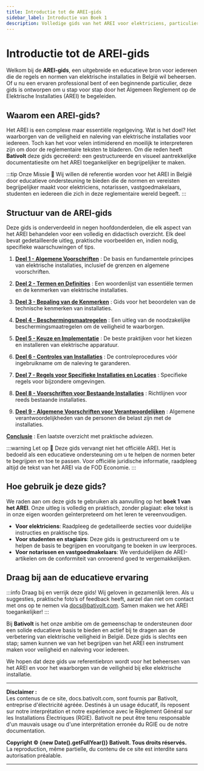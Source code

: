 ```yaml
---
title: Introductie tot de AREI-gids
sidebar_label: Introductie van Boek 1
description: Volledige gids van het AREI voor elektriciens, particulieren, notarissen en professionals in België. Ontdek de algemene voorschriften, definities en stappen voor elektrische conformiteit gericht op veiligheid en naleving.
---
```


# Introductie tot de AREI-gids

Welkom bij de **AREI-gids**, een uitgebreide en educatieve bron voor iedereen die de regels en normen van elektrische installaties in België wil beheersen. Of u nu een ervaren professional bent of een beginnende particulier, deze gids is ontworpen om u stap voor stap door het Algemeen Reglement op de Elektrische Installaties (AREI) te begeleiden.

## Waarom een AREI-gids?

Het AREI is een complexe maar essentiële regelgeving. Wat is het doel? Het waarborgen van de veiligheid en naleving van elektrische installaties voor iedereen. Toch kan het voor velen intimiderend en moeilijk te interpreteren zijn om door de reglementaire teksten te bladeren. Om die reden heeft **Bativolt** deze gids gecreëerd: een gestructureerde en visueel aantrekkelijke documentatiesite om het AREI toegankelijker en begrijpelijker te maken.

:::tip Onze Missie 🎯
Wij willen dé referentie worden voor het AREI in België door educatieve ondersteuning te bieden die de normen en vereisten begrijpelijker maakt voor elektriciens, notarissen, vastgoedmakelaars, studenten en iedereen die zich in deze reglementaire wereld begeeft.
:::

## Structuur van de AREI-gids

Deze gids is onderverdeeld in negen hoofdonderdelen, die elk aspect van het AREI behandelen voor een volledig en didactisch overzicht. Elk deel bevat gedetailleerde uitleg, praktische voorbeelden en, indien nodig, specifieke waarschuwingen of tips.

1. **[Deel 1 - Algemene Voorschriften](https://docs.bativolt.com/nl/docs/guide-rgie/partie-1-prescriptions-generales)** : De basis en fundamentele principes van elektrische installaties, inclusief de grenzen en algemene voorschriften.

2. **[Deel 2 - Termen en Definities](https://docs.bativolt.com/nl/docs/guide-rgie/partie-2-termes-definitions)** : Een woordenlijst van essentiële termen en de kenmerken van elektrische installaties.

3. **[Deel 3 - Bepaling van de Kenmerken](https://docs.bativolt.com/nl/docs/guide-rgie/partie-3-determination-caracteristiques)** : Gids voor het beoordelen van de technische kenmerken van installaties.

4. **[Deel 4 - Beschermingsmaatregelen](https://docs.bativolt.com/nl/docs/guide-rgie/partie-4-mesures-protection)** : Een uitleg van de noodzakelijke beschermingsmaatregelen om de veiligheid te waarborgen.

5. **[Deel 5 - Keuze en Implementatie](https://docs.bativolt.com/nl/docs/guide-rgie/partie-5-choix-mise-en-oeuvre)** : De beste praktijken voor het kiezen en installeren van elektrische apparatuur.

6. **[Deel 6 - Controles van Installaties](https://docs.bativolt.com/nl/docs/guide-rgie/partie-6-controles-installations)** : De controleprocedures vóór ingebruikname om de naleving te garanderen.

7. **[Deel 7 - Regels voor Specifieke Installaties en Locaties](https://docs.bativolt.com/nl/docs/guide-rgie/partie-7-regles-installations-emplacements)** : Specifieke regels voor bijzondere omgevingen.

8. **[Deel 8 - Voorschriften voor Bestaande Installaties](https://docs.bativolt.com/nl/docs/guide-rgie/partie-8-prescriptions-installations-existantes)** : Richtlijnen voor reeds bestaande installaties.

9. **[Deel 9 - Algemene Voorschriften voor Verantwoordelijken](https://docs.bativolt.com/nl/docs/guide-rgie/partie-9-prescriptions-personnes)** : Algemene verantwoordelijkheden van de personen die belast zijn met de installaties.

**[Conclusie](https://docs.bativolt.com/nl/docs/guide-rgie/conclusion)** : Een laatste overzicht met praktische adviezen.

:::warning Let op 🛑
Deze gids vervangt niet het officiële AREI. Het is bedoeld als een educatieve ondersteuning om u te helpen de normen beter te begrijpen en toe te passen. Voor officiële juridische informatie, raadpleeg altijd de tekst van het AREI via de FOD Economie.
:::

## Hoe gebruik je deze gids?

We raden aan om deze gids te gebruiken als aanvulling op het **boek 1 van het AREI**. Onze uitleg is volledig en praktisch, zonder plagiaat: elke tekst is in onze eigen woorden geïnterpreteerd om het leren te vereenvoudigen.

- **Voor elektriciens**: Raadpleeg de gedetailleerde secties voor duidelijke instructies en praktische tips.
- **Voor studenten en stagiairs**: Deze gids is gestructureerd om u te helpen de basis te begrijpen en vooruitgang te boeken in uw leerproces.
- **Voor notarissen en vastgoedmakelaars**: We verduidelijken de AREI-artikelen om de conformiteit van onroerend goed te vergemakkelijken.

## Draag bij aan de educatieve ervaring

:::info Draag bij en verrijk deze gids!
Wij geloven in gezamenlijk leren. Als u suggesties, praktische foto’s of feedback heeft, aarzel dan niet om contact met ons op te nemen via [docs@bativolt.com](mailto:docs@bativolt.com). Samen maken we het AREI toegankelijker!
:::

Bij **Bativolt** is het onze ambitie om de gemeenschap te ondersteunen door een solide educatieve basis te bieden en actief bij te dragen aan de verbetering van elektrische veiligheid in België. Deze gids is slechts een stap; samen kunnen we van het begrijpen van het AREI een instrument maken voor veiligheid en naleving voor iedereen.

We hopen dat deze gids uw referentiebron wordt voor het beheersen van het AREI en voor het waarborgen van de veiligheid bij elke elektrische installatie.

---

**Disclaimer :**  
Les contenus de ce site, docs.bativolt.com, sont fournis par Bativolt, entreprise d'électricité agréée. Destinés à un usage éducatif, ils reposent sur notre interprétation et notre expérience avec le Règlement Général sur les Installations Électriques (RGIE). Bativolt ne peut être tenu responsable d'un mauvais usage ou d'une interprétation erronée du RGIE ou de notre documentation.

**Copyright © {new Date().getFullYear()} Bativolt. Tous droits réservés.**  
La reproduction, même partielle, du contenu de ce site est interdite sans autorisation préalable.

---
